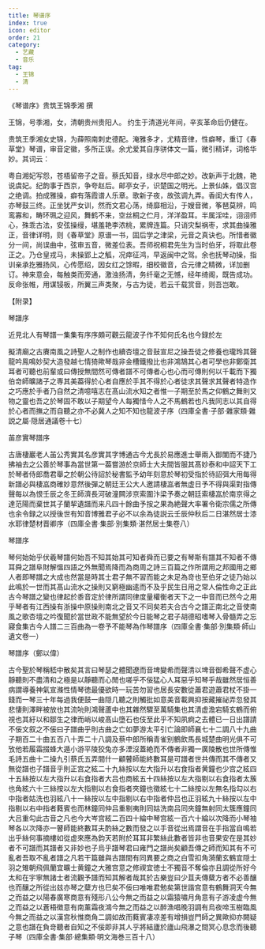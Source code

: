 ```yaml
---
title: 琴谱序
index: true
icon: editor
order: 21
category:
  - 艺藏
  - 音乐
tag:
  - 王锦
  - 清
---
```


《琴谱序》贵筑王锦季湘 撰  

王锦，号季湘，女，清朝贵州贵阳人。 约生于清道光年间，辛亥革命后仍健在。  

贵筑王季湘女史锦，为薛照南刺史德配。淹雅多才，尤精音律，性癖琴，重订《春草堂》琴谱，审音定徽，多所正误。余尤爱其自序骈体文一篇，微引精详，词格华妙。其词云：  

粤自湘妃写怨，苍梧留帝子之音。蔡氏知音，绿水尽中郎之妙。改新声于北魏，艳说虞妃。纪韵事于西京，争夸赵后。邮亭女子，识楚国之明光。上景仙姝，倡汉宫之绝调。拍成雅操，癖有落霞谱人乐章。歌新子夜，故弦调九弄。香闺大有传人，亦琴鼓三终。正坐犹严女训，然而文君心荡，绮靡相沿，于嫂音微，筝琶莫辨，鸣鸾寡和，畴环珮之迎风，舞鹤不来，空丝桐之伫月，洋洋盈耳。半属淫哇，诩诩师心，殊乖古法，安弦操缦，堪羞艳李浓桃，累牌连篇。只诮灾梨祸枣，求其曲操雅正，音律详明，则《春草堂》原谱一书，固后学之津梁，元音之真诀也。所惜者徽分一间，尚误曲中，弦审五音，微差位表。吾师祝桐君先生为当时伯牙，将取此卷正之。乃仓皇戎马，未操郢上之觚，况瘁征鸿，早返闽中之驾。余也抚琴动操，指训亲承扢雅扬风，心传愿绍，因女红之馀暇，细校徽音，合元律之精微，详加删订。神来意会，每触类而旁通，激浊扬清，务纤毫之无憾，经年绮阁，既告成功。反命张帷，用谋锓板，所翼三声类聚，与古为徒，若云千载赏音，则吾岂敢。  

【附录】  

琴譜序  

近見北人有琴譜一集集有序序頗可觀云龍波子作不知何氏名也今録於左  

擬清廟之古賡南風之詩聖人之制作也續杏壇之音鼔宣尼之操吾徒之修養也瓏玲其聲龍吟鳯鳴妙契大造發越七情猗歟琴哉非金槽鐵撥比也非鴻鵠其心者可學也非鄭衛其耳者可聽也前輩或曰傳授無間然可傳者譜不可傳者心也心而可傳則何以千載而下獨伯竒師曠諸子之専其美葢得於心者自應於手其不得於心者徒求其聲求其聲者特造作之巧應於手者乃自然之清噫嘻志在髙山流水知之者惟一子期至於馬之仰鶴之舞則又物之靈也吾之於琴固不敢以子期望今人每獨惜今人之不馬鶴若也凡我同志以其自得於心者而撫之而自聽之亦不必冀人之知不知也龍波子序（四庫全書·子部·雜家類·雜説之屬·隠居通議卷十七）  

苖彦實琴譜序  

古唐棲巖老人苖公秀實其名彦實其字博通古今尤長於易應進士舉兩入御闈而不捷乃拂袖去之公善於琴事為當世第一葢嘗游於京師士大夫間皆服其髙妙泰和中詔天下工於琴者侍郎喬君舉之於朝公待詔於秘書監予幼年刻意於琴初受指於待詔弭大用每得新譜必與棲嵓商確妙意然後彈之朝廷王公大人邀請棲嵓者無虚日予不得與渠對指傳聲每以為恨壬辰之冬王師濟長河破潼闗涉京索圍汴梁予奏之朝廷索棲嵓於南京得之達范陽而棄世其子蘭挈遺譜而来凡四十餘曲予按之果為絶聲大率署令衛宗儒之所傳也余令録之以授後世有知音博雅君子必不以余為徒説云壬辰仲秋后二日湛然居士漆水耶律楚材晋卿序（四庫全書·集部·別集類·湛然居士集卷八）  

琴譜序  

琴何始始乎伏羲琴譜何始吾不知其始其可知者舜而已要之有琴斯有譜其不知者不傳耳舜之譜阜財解慍四語之外無聞焉降而為商周之詩三百篇之作所謂用之邦國用之鄉人者即琴譜之大成也然當是時其士君子無不習而能之未足為竒也至伯牙之徒乃始以此鳴於一世而其髙山流水之操則又窮極幽逺而不及乎民生日用之常人倫性命之正此古今琴譜之變也律起於黍音定於律所謂同律度量權衡者天下之一中音而已然今之用乎琴者有江西操有浙操中原操則南北之音又不同矣若夫合古今之譜正南北之音使南風之歌杏壇之吟復聞於當世政不能無望於今日能琴之君子胡德昭嗜琴入骨髓弄之忘寢食集古今人譜二三百曲為一卷予不能琴為作琴譜序（四庫全書·集部·別集類·師山遺文卷一）  

琴譜序（鄭以偉）  

古今聖於琴稱嵇中散矣其言曰琴瑟之體聞遼而音埤變希而聲清以埤音御希聲不虚心靜聽則不盡清和之極是以靜聽而心閒也嗟乎不佞猛心人耳惡乎知琴乎哉雖然居恒善病謂導養神氣宣滌性情琴徳最優欲時一玩苦勿習也居長安數從蕭君遊蕭君杖不掛一錢而一琴三十年每過我便鼓一曲隠几聽之則觸批如意美音載興抑按藏摧祕弄忽發其悲悽則澤畔被放也其流喨則鴻聲蘆中也其雜然驟至萬騎集也其清虚澹宕騎玄鶴而俯視也其紆以和鄒生之律而峭以峻髙山墮石也伎至此乎不知夙痾之去體已一日出譜請不佞文叙之不佞曰子譜曲乎則古曲之亡如夢游太平引亡論即師襄七十二調八十九曲子期百二十曲五百八十弄二十八調及蔡中郎所稱青雀别鶴飲馬長城楚曲明光俱不可攷他若履霜掇蜂大遁小游平陵狡兔亦多湮沒蓋絶而不傳者非獨一廣陵散也世所傳惟毛詩五曲十二操九引蔡氏五弄間什一顧瞽師能終數耳是可譜者世共傳而其不傳者又無從譜也子譜音乎則正宫之絃二十九絲按以左大指升以右食指者黄鐘也少宫之絃四十五絲按以左大指升以右食指者大吕也商絃五十四絲按以左大指剔以右食指者太蔟也角絃六十三絲按以左大指剔以右食指者夾鐘也徵絃七十二絲按以左無名指勾以右中指者姑洗也羽絃八十一絲按以左中指剔以右中指者仲吕也正羽絃九十絲按以左中指剔以右中指者蕤賓也而林鐘同仲吕重剔夷則同姑洗南吕同夾鐘無射同太簇應鐘同大吕重勾此古音之凡也今大岑宫絃二百四十綸中琴宫絃一百六十綸以次降而小琴袖琴各以次降亦一瞽師能終數耳夫酌絲之數而發之以手音從出焉謂音在手指當自鳴若出乎絲何事摘樓如從虚來應為鈞天若附於耳耳非繁絲此數者皆非也音果安在是其妙者不可譜而其譜者又非妙也子烏乎譜琴君曰雍門之譜尚矣顧吾傳之師而知其有不可亂者吾取不亂者譜之凡若干篇雖與古譜間有同異要之商之白雪扣角漪蘭玄鶴宜隠士羽之雉朝飛佩蘭宜曠士黄鐘之大雅宫意之修禊宜徳士不獨音不奪倫亦且調從所好今太和在宇寧無諸士者流觀予譜而知其解者哉其於古樂豈曰少苴夫傳糵方者不必善釀也而釀之所從出兹亦琴之糵方也巳矣不佞曰唯唯君勉矣第世諧宫意有鶴舞洞天今無之而益之以陽春廣寒商意有殘形八公今無之而益之以霜猿嘯月角意有子游凌虚今無之而益之以蒼梧徴意有南薰霜夜鴻今無之而益之以醉漁唱晚羽調有烏夜啼玉樹臨風今無之而益之以漢宫秋惟商角二調如故而蕤賓凄凉差有增損豈門師之異歟抑亦闕疑之意也譜在負竒聽者自知之不佞即非其人乎將結廬於廬山飛瀑之間冥心息念而後聽子琴（四庫全書·集部·總集類·明文海巻三百十八）  
